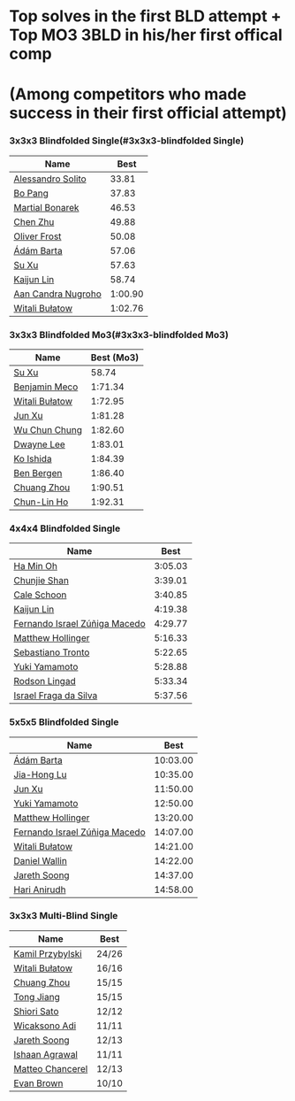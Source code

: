 # Top solves in the first BLD attempt + Top MO3 3BLD in his/her first offical comp
# (Among competitors who made success in their first official attempt) 


### 3x3x3 Blindfolded Single(#3x3x3-blindfolded Single)

|Name |Best|
| --------| ------ |
| [Alessandro Solito ](https://www.worldcubeassociation.org/persons/2013SOLI02)	|33.81|
| [Bo Pang  ](https://www.worldcubeassociation.org/persons/2017PANG04)	|37.83|
| [Martial Bonarek ](https://www.worldcubeassociation.org/persons/2013BONA01)	|46.53|
| [Chen Zhu  ](https://www.worldcubeassociation.org/persons/2013ZHUC01)	|49.88|
| [Oliver Frost ](https://www.worldcubeassociation.org/persons/2012FROS01)	|50.08|
| [Ádám Barta](https://www.worldcubeassociation.org/persons/2009BART02)	|57.06|
| [Su Xu  ](https://www.worldcubeassociation.org/persons/2014XUSU01)	|57.63|
| [Kaijun Lin  ](https://www.worldcubeassociation.org/persons/2013LINK01)	|58.74|
| [Aan Candra Nugroho ](https://www.worldcubeassociation.org/persons/2011NUGR02)	|1:00.90|
| [Witali Bułatow](https://www.worldcubeassociation.org/persons/2015BUAT01)	|1:02.76|

### 3x3x3 Blindfolded Mo3(#3x3x3-blindfolded Mo3)

|Name |Best (Mo3)|
| --------| ------ |
| [Su Xu](https://www.worldcubeassociation.org/persons/2014XUSU01)	| 58.74|
| [Benjamin Meco](https://www.worldcubeassociation.org/persons/2012MECO01)	| 1:71.34|
| [Witali Bułatow](https://www.worldcubeassociation.org/persons/2015BUAT01)	| 1:72.95|
| [Jun Xu](https://www.worldcubeassociation.org/persons/2011XUJU01)	| 1:81.28|
| [Wu Chun Chung](https://www.worldcubeassociation.org/persons/2010CHUN04)	| 1:82.60|
| [Dwayne Lee](https://www.worldcubeassociation.org/persons/2013LEED01)	| 1:83.01|
| [Ko Ishida](https://www.worldcubeassociation.org/persons/2014ISHI03)	| 1:84.39|
| [Ben Bergen](https://www.worldcubeassociation.org/persons/2015BERG10)	| 1:86.40|
| [Chuang Zhou](https://www.worldcubeassociation.org/persons/2014ZHOU17)	| 1:90.51|
| [Chun-Lin Ho](https://www.worldcubeassociation.org/persons/2016HOCH02)	| 1:92.31|



### 4x4x4 Blindfolded Single

|Name |Best|
| --------| ------ |
| [Ha Min Oh  ](https://www.worldcubeassociation.org/persons/2015OHHA01)	|3:05.03|
| [Chunjie Shan  ](https://www.worldcubeassociation.org/persons/2013SHAN02)	|3:39.01|
| [Cale Schoon ](https://www.worldcubeassociation.org/persons/2014SCHO02)	|3:40.85|
| [Kaijun Lin  ](https://www.worldcubeassociation.org/persons/2013LINK01)	|4:19.38|
| [Fernando Israel Zúñiga Macedo](https://www.worldcubeassociation.org/persons/2014MACE02)	|4:29.77|
| [Matthew Hollinger ](https://www.worldcubeassociation.org/persons/2014HOLL01)	|5:16.33|
| [Sebastiano Tronto ](https://www.worldcubeassociation.org/persons/2011TRON02)	|5:22.65|
| [Yuki Yamamoto  ](https://www.worldcubeassociation.org/persons/2010YAMA04)	|5:28.88|
| [Rodson Lingad ](https://www.worldcubeassociation.org/persons/2011LING02)	|5:33.34|
| [Israel Fraga da Silva ](https://www.worldcubeassociation.org/persons/2012SILV22)	|5:37.56|


### 5x5x5 Blindfolded Single

|Name |Best|
| --------| ------ |
| [Ádám Barta](https://www.worldcubeassociation.org/persons/2009BART02)	|10:03.00|
| [Jia-Hong Lu  ](https://www.worldcubeassociation.org/persons/2007LUJI01)	|10:35.00|
| [Jun Xu  ](https://www.worldcubeassociation.org/persons/2011XUJU01)	|11:50.00|
| [Yuki Yamamoto  ](https://www.worldcubeassociation.org/persons/2010YAMA04)	|12:50.00|
| [Matthew Hollinger ](https://www.worldcubeassociation.org/persons/2014HOLL01)	|13:20.00|
| [Fernando Israel Zúñiga Macedo](https://www.worldcubeassociation.org/persons/2014MACE02)	|14:07.00|
| [Witali Bułatow](https://www.worldcubeassociation.org/persons/2015BUAT01)	|14:21.00|
| [Daniel Wallin ](https://www.worldcubeassociation.org/persons/2013WALL03)	|14:22.00|
| [Jareth Soong ](https://www.worldcubeassociation.org/persons/2016SOON01)	|14:37.00|
| [Hari Anirudh ](https://www.worldcubeassociation.org/persons/2013ANIR01)	|14:58.00|


### 3x3x3 Multi-Blind Single

|Name |Best|
| --------| ------ |
| [Kamil Przybylski ](https://www.worldcubeassociation.org/persons/2016PRZY01)	|24/26|
| [Witali Bułatow](https://www.worldcubeassociation.org/persons/2015BUAT01)	|16/16|
| [Chuang Zhou  ](https://www.worldcubeassociation.org/persons/2014ZHOU17)	|15/15|
| [Tong Jiang  ](https://www.worldcubeassociation.org/persons/2009JIAN03)	|15/15|
| [Shiori Sato  ](https://www.worldcubeassociation.org/persons/2013SATO01)	|12/12|
| [Wicaksono Adi ](https://www.worldcubeassociation.org/persons/2009ADIW01)	|11/11|
| [Jareth Soong ](https://www.worldcubeassociation.org/persons/2016SOON01)	|12/13|
| [Ishaan Agrawal ](https://www.worldcubeassociation.org/persons/2015AGRA03)	|11/11|
| [Matteo Chancerel ](https://www.worldcubeassociation.org/persons/2017CHAN16)	|12/13|
| [Evan Brown ](https://www.worldcubeassociation.org/persons/2013BROW04)	|10/10|
